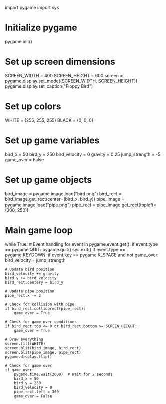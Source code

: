 import pygame
import sys

# Initialize pygame
pygame.init()

# Set up screen dimensions
SCREEN_WIDTH = 400
SCREEN_HEIGHT = 600
screen = pygame.display.set_mode((SCREEN_WIDTH, SCREEN_HEIGHT))
pygame.display.set_caption("Floppy Bird")

# Set up colors
WHITE = (255, 255, 255)
BLACK = (0, 0, 0)

# Set up game variables
bird_x = 50
bird_y = 250
bird_velocity = 0
gravity = 0.25
jump_strength = -5
game_over = False

# Set up game objects
bird_image = pygame.image.load("bird.png")
bird_rect = bird_image.get_rect(center=(bird_x, bird_y))
pipe_image = pygame.image.load("pipe.png")
pipe_rect = pipe_image.get_rect(topleft=(300, 250))

# Main game loop
while True:
    # Event handling
    for event in pygame.event.get():
        if event.type == pygame.QUIT:
            pygame.quit()
            sys.exit()
        if event.type == pygame.KEYDOWN:
            if event.key == pygame.K_SPACE and not game_over:
                bird_velocity = jump_strength

    # Update bird position
    bird_velocity += gravity
    bird_y += bird_velocity
    bird_rect.centery = bird_y

    # Update pipe position
    pipe_rect.x -= 2

    # Check for collision with pipe
    if bird_rect.colliderect(pipe_rect):
        game_over = True

    # Check for game over conditions
    if bird_rect.top <= 0 or bird_rect.bottom >= SCREEN_HEIGHT:
        game_over = True

    # Draw everything
    screen.fill(WHITE)
    screen.blit(bird_image, bird_rect)
    screen.blit(pipe_image, pipe_rect)
    pygame.display.flip()

    # Check for game over
    if game_over:
        pygame.time.wait(2000)  # Wait for 2 seconds
        bird_x = 50
        bird_y = 250
        bird_velocity = 0
        pipe_rect.left = 300
        game_over = False
